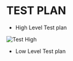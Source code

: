 # TEST PLAN 
 * High Level Test plan
 
![Test High](https://user-images.githubusercontent.com/98866123/156357195-3d7421a3-deeb-490e-898b-d24552d4b914.png)

 * Low Level Test plan
 

